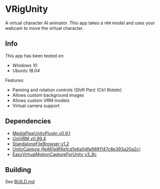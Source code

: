 # VRigUnity
A virtual character AI animator.
This app takes a `VRM` model and uses your webcam to move the virtual character.

## Info
This app has been tested on:
+ *Windows 10*
+ *Ubuntu 18.04*

Features:
* Panning and rotation controls (Shift *Pan*) (Ctrl *Rotate*)
* Allows custom background images
* Allows custom VRM models
* Virtual camera support

## Dependencies
+ [MediaPipeUnityPlugin v0.9.1](https://github.com/homuler/MediaPipeUnityPlugin)
+ [UniVRM v0.99.4](https://github.com/vrm-c/UniVRM)
+ [StandaloneFileBrowser v1.2](https://github.com/gkngkc/UnityStandaloneFileBrowser)
+ [UnityCapture (fe461e8f6e1cd1e6a0dfa9891147c8e393a20a2c)](https://github.com/schellingb/UnityCapture)
+ [EasyVirtualMotionCaptureForUnity v3_9c](https://github.com/gpsnmeajp/EasyVirtualMotionCaptureForUnity)

## Building
See [BUILD.md](./BUILD.md)
